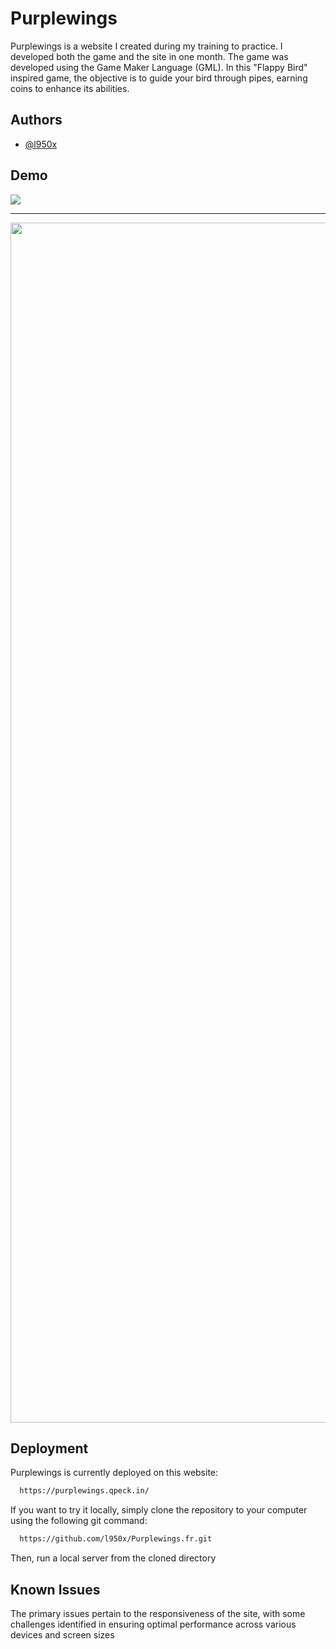 
# Purplewings

Purplewings is a website I created during my training to practice. I developed both the game and the site in one month. The game was developed using the Game Maker Language (GML). In this "Flappy Bird" inspired game, the objective is to guide your bird through pipes, earning coins to enhance its abilities.

## Authors

- [@l950x](https://www.github.com/l950x)


## Demo

<img align="center" src="https://cdn.discordapp.com/attachments/1077640007369641984/1179819886546010313/pw.png?ex=657b2be4&is=6568b6e4&hm=a8d088bd356883f6679816af05cebbbd3438382fd357354a76f9d5f3191c0031&"  />
<hr/>
<img align="center" width="1920" src="https://cdn.discordapp.com/attachments/1077640007369641984/1179843327110156409/pw2_2.gif?ex=657b41b9&is=6568ccb9&hm=d9e88cbaf59145d73b47d3b90c82a1d2892b0ba0ba22d4d216b2ac71b71d3cd1&"  />

## Deployment

Purplewings is currently deployed on this website:

```bash
  https://purplewings.qpeck.in/
```
If you want to try it locally, simply clone the repository to your computer using the following git command:

```bash
  https://github.com/l950x/Purplewings.fr.git
```
Then, run a local server from the cloned directory

## Known Issues

The primary issues pertain to the responsiveness of the site, with some challenges identified in ensuring optimal performance across various devices and screen sizes
